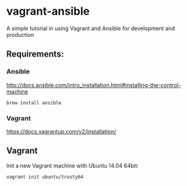 vagrant-ansible
===============

A simple tutorial in using Vagrant and Ansible for development and production

## Requirements:

### Ansible
http://docs.ansible.com/intro_installation.html#installing-the-control-machine
```
brew install ansible
```

### Vagrant
https://docs.vagrantup.com/v2/installation/

## Vagrant

Init a new Vagrant machine with Ubuntu 14.04 64bit:
```
vagrant init ubuntu/trusty64
```
